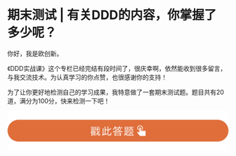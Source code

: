# 期末测试 | 有关DDD的内容，你掌握了多少呢？
你好，我是欧创新。

《DDD实战课》这个专栏已经完结有段时间了，很庆幸啊，依然能收到很多留言，与我交流技术。为认真学习的你点赞，也很感谢你的支持！

为了让你更好地检测自己的学习成果，我特意做了一套期末测试题。题目共有20道，满分为100分，快来检测一下吧！

[![](images/239046/28d1be62669b4f3cc01c36466bf811a4.png)](http://time.geekbang.org/quiz/intro?act_id=137&exam_id=295)